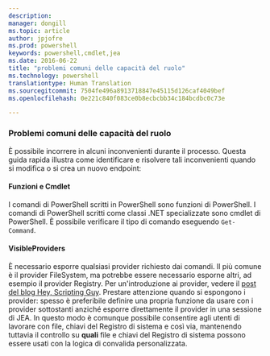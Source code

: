 ```yaml
---
description: 
manager: dongill
ms.topic: article
author: jpjofre
ms.prod: powershell
keywords: powershell,cmdlet,jea
ms.date: 2016-06-22
title: "problemi comuni delle capacità del ruolo"
ms.technology: powershell
translationtype: Human Translation
ms.sourcegitcommit: 7504fe496a8913718847e45115d126caf4049bef
ms.openlocfilehash: 0e221c840f083ce0b8ecbcbb34c184bcdbc0c73e

---
```


### Problemi comuni delle capacità del ruolo
È possibile incorrere in alcuni inconvenienti durante il processo.
Questa guida rapida illustra come identificare e risolvere tali inconvenienti quando si modifica o si crea un nuovo endpoint:

#### Funzioni e Cmdlet
I comandi di PowerShell scritti in PowerShell sono funzioni di PowerShell.
I comandi di PowerShell scritti come classi .NET specializzate sono cmdlet di PowerShell.
È possibile verificare il tipo di comando eseguendo `Get-Command`.

#### VisibleProviders
È necessario esporre qualsiasi provider richiesto dai comandi.
Il più comune è il provider FileSystem, ma potrebbe essere necessario esporne altri, ad esempio il provider Registry.
Per un'introduzione ai provider, vedere il [post del blog Hey, Scripting Guy](http://blogs.technet.com/b/heyscriptingguy/archive/2015/04/20/find-and-use-windows-powershell-providers.aspx).
Prestare attenzione quando si espongono i provider: spesso è preferibile definire una propria funzione da usare con i provider sottostanti anziché esporre direttamente il provider in una sessione di JEA.
In questo modo è comunque possibile consentire agli utenti di lavorare con file, chiavi del Registro di sistema e così via, mantenendo tuttavia il controllo su **quali** file e chiavi del Registro di sistema possono essere usati con la logica di convalida personalizzata.




<!--HONumber=Jul16_HO1-->


